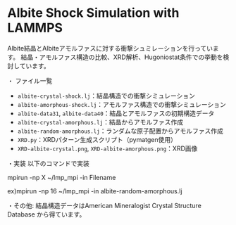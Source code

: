 # Albite Shock Simulation with LAMMPS

Albite結晶とAlbiteアモルファスに対する衝撃シュミレーションを行っています。
結晶・アモルファス構造の比較、XRD解析、Hugoniostat条件での挙動を検討しています。


・ ファイル一覧

- `albite-crystal-shock.lj`：結晶構造での衝撃シミュレーション
- `albite-amorphous-shock.lj`：アモルファス構造での衝撃シミュレーション 
- `albite-data31`, `albite-data40`：結晶とアモルファスの初期構造データ
- `albite-crystal-amorphous.lj`：結晶からアモルファス作成
- `albite-random-amorphous.lj`：ランダムな原子配置からアモルファス作成
- `XRD.py`：XRDパターン生成スクリプト（pymatgen使用）
- `XRD-albite-crystal.png`, `XRD-albite-amorphous.png`：XRD画像

・実装
以下のコマンドで実装

mpirun -np X ~/lmp_mpi -in  Filename

ex)mpirun -np 16 ~/lmp_mpi -in  albite-random-amorphous.lj


・その他:
結晶構造データはAmerican Mineralogist Crystal Structure Database から得ています。


